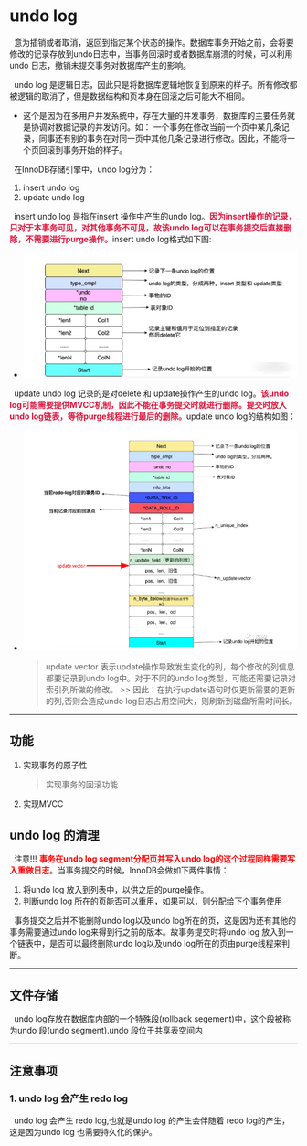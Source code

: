 # undo log
&nbsp;&nbsp;意为插销或者取消，返回到指定某个状态的操作。数据库事务开始之前，会将要修改的记录存放到undo日志中，当事务回滚时或者数据库崩溃的时候，可以利用undo 日志，撤销未提交事务对数据库产生的影响。

&nbsp;&nbsp;undo log 是逻辑日志，因此只是将数据库逻辑地恢复到原来的样子。所有修改都被逻辑的取消了，但是数据结构和页本身在回滚之后可能大不相同。
 - 这个是因为在多用户并发系统中，存在大量的并发事务，数据库的主要任务就是协调对数据记录的并发访问。如： 一个事务在修改当前一个页中某几条记录，同事还有别的事务在对同一页中其他几条记录进行修改。因此，不能将一个页回滚到事务开始的样子。

&nbsp;&nbsp;在InnoDB存储引擎中，undo log分为：
1. insert undo log
2. update undo log

&nbsp;&nbsp;insert undo log 是指在insert 操作中产生的undo log。<font color="#DC143C">**因为insert操作的记录，只对于本事务可见，对其他事务不可见，故该undo log可以在事务提交后直接删除，不需要进行purge操作。**</font>insert undo log格式如下图: 
  + <img src="./pics/undo-log-001.png"/>

&nbsp;&nbsp;update undo log 记录的是对delete 和 update操作产生的undo log。<font color="#DC143C">**该undo log可能需要提供MVCC机制，因此不能在事务提交时就进行删除。提交时放入undo log链表，等待purge线程进行最后的删除。**</font>update undo log的结构如图：
  + <img src="./pics/undo-log-002.png"/>
     
     > update vector 表示update操作导致发生变化的列，每个修改的列信息都要记录到undo log中。对于不同的undo log类型，可能还需要记录对索引列所做的修改。
        >> 因此：在执行update语句时仅更新需要的更新的列,否则会造成undo log日志占用空间大，则刷新到磁盘所需时间长。

---
## 功能
1. 实现事务的原子性
   > 实现事务的回滚功能
2. 实现MVCC

## undo log 的清理
&nbsp;&nbsp;注意!!! <font color="red">**事务在undo log segment分配页并写入undo log的这个过程同样需要写入重做日志**</font>。当事务提交的时候，InnoDB会做如下两件事情：
1. 将undo log 放入到列表中，以供之后的purge操作。
2. 判断undo log 所在的页能否可以重用，如果可以，则分配给下个事务使用
 
&nbsp;&nbsp;事务提交之后并不能删除undo log以及undo log所在的页，这是因为还有其他的事务需要通过undo log来得到行之前的版本。故事务提交时将undo log 放入到一个链表中，是否可以最终删除undo log以及undo log所在的页由purge线程来判断。

---
## 文件存储
&nbsp;&nbsp;undo log存放在数据库内部的一个特殊段(rollback segement)中，这个段被称为undo 段(undo segment).undo 段位于共享表空间内

---
## 注意事项
### 1. undo log 会产生 redo log
&nbsp;&nbsp;undo log 会产生 redo log,也就是undo log 的产生会伴随着 redo log的产生，这是因为undo log 也需要持久化的保护。

